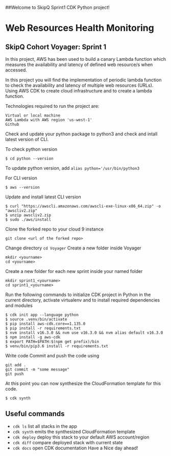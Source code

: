 ##Welcome to SkipQ Sprint1 CDK Python project!

# Web Resources Health Monitoring

## SkipQ Cohort Voyager: Sprint 1
In this project, AWS has been used to build a canary Lambda function which
measures the availability and latency of defined web resource/s when accessed. 

In this project you will find the implementation of periodic lambda function to check the availability and latency of multiple web resources (URLs). 
Using AWS CDK to create cloud infrastructure and to create a lambda function.

Technologies required to run the project are:
```
Virtual or local machine
AWS Lambda with AWS region 'us-west-1'
Github
```

Check and update your python package to python3 
and check and intall latest version of CLI.

To check python version
```
$ cd python --version
```
To update python version, add `alias python='/usr/bin/python3`


For CLI version
```
$ aws --version
```

Update and install latest CLI version
```
$ curl "https://awscli.amazonaws.com/awscli-exe-linux-x86_64.zip" -o "awscliv2.zip" 
$ unzip awscliv2.zip
$ sudo ./aws/install
```

Clone the forked repo to your cloud 9 instance
   ```
   git clone <url of the forked repo>
   
   ```
  
Change directory ```cd Voyager```
Create a new folder inside Voyager 
  ```
  mkdir <yourname>
  cd <yourname>
  
  ```
Create a new folder for each new sprint inside your named folder 
```
mkdir sprint1_<yourname>
cd sprint1_<yourname>
```
Run the following commands to initialize CDK project in Python in the 
current directory, activate virtualenv and to install required dependencies and modules
```
$ cdk init app --language python 
$ source .venv/bin/activate
$ pip install aws-cdk.core==1.135.0
$ pip install -r requirements.txt 
$ nvm install v16.3.0 && nvm use v16.3.0 && nvm alias default v16.3.0
$ npm install -g aws-cdk 
$ export PATH=$PATH:$(npm get prefix)/bin
$ venv/bin/pip3.6 install -r requirements.txt
```

Write code
Commit and push the code using
```
git add .
git commit -m "some message"
git push
```
At this point you can now synthesize the CloudFormation template for this code.
```
$ cdk synth
```

## Useful commands
 * ```cdk ls```          list all stacks in the app
 * ```cdk synth```       emits the synthesized CloudFormation template
 * ```cdk deploy```      deploy this stack to your default AWS account/region
 * ```cdk diff```        compare deployed stack with current state
 * ```cdk docs```        open CDK documentation
Have a Nice day ahead!
